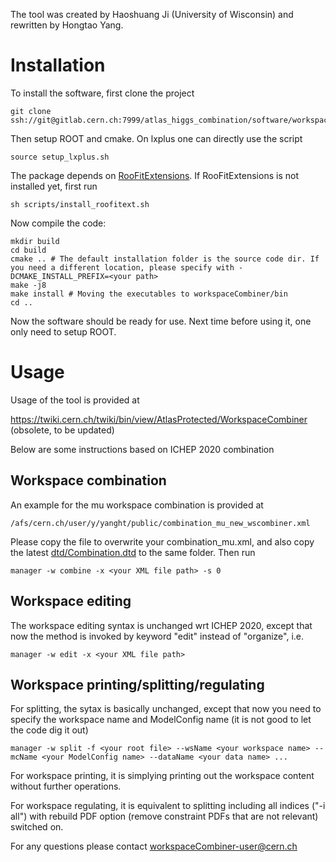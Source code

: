 The tool was created by Haoshuang Ji (University of Wisconsin) and rewritten by Hongtao Yang.

# Installation
To install the software, first clone the project

```
git clone ssh://git@gitlab.cern.ch:7999/atlas_higgs_combination/software/workspaceCombiner.git
```

Then setup ROOT and cmake. On lxplus one can directly use the script

```
source setup_lxplus.sh
```

The package depends on [RooFitExtensions](https://gitlab.cern.ch/atlas_higgs_combination/software/RooFitExtensions). If RooFitExtensions is not installed yet, first run

```
sh scripts/install_roofitext.sh
```

Now compile the code:

```
mkdir build
cd build
cmake .. # The default installation folder is the source code dir. If you need a different location, please specify with -DCMAKE_INSTALL_PREFIX=<your path>
make -j8 
make install # Moving the executables to workspaceCombiner/bin
cd ..
```

Now the software should be ready for use. Next time before using it, one only need to setup ROOT.

# Usage

Usage of the tool is provided at

https://twiki.cern.ch/twiki/bin/view/AtlasProtected/WorkspaceCombiner (obsolete, to be updated)

Below are some instructions based on ICHEP 2020 combination
## Workspace combination
An example for the mu workspace combination is provided at

```
/afs/cern.ch/user/y/yanght/public/combination_mu_new_wscombiner.xml
```

Please copy the file to overwrite your combination_mu.xml, and also copy the latest [dtd/Combination.dtd](https://gitlab.cern.ch/atlas_higgs_combination/software/workspaceCombiner/-/blob/development/dtd/Combination.dtd) to the same folder. Then run

```
manager -w combine -x <your XML file path> -s 0
```

## Workspace editing

The workspace editing syntax is unchanged wrt ICHEP 2020, except that now the method is invoked by keyword "edit" instead of "organize", i.e.

```
manager -w edit -x <your XML file path>
```

## Workspace printing/splitting/regulating

For splitting, the sytax is basically unchanged, except that now you need to specify the workspace name and ModelConfig name (it is not good to let the code dig it out)

```
manager -w split -f <your root file> --wsName <your workspace name> --mcName <your ModelConfig name> --dataName <your data name> ...
```

For workspace printing, it is simplying printing out the workspace content without further operations.

For workspace regulating, it is equivalent to splitting including all indices ("-i all") with rebuild PDF option (remove constraint PDFs that are not relevant) switched on.

For any questions please contact workspaceCombiner-user@cern.ch
